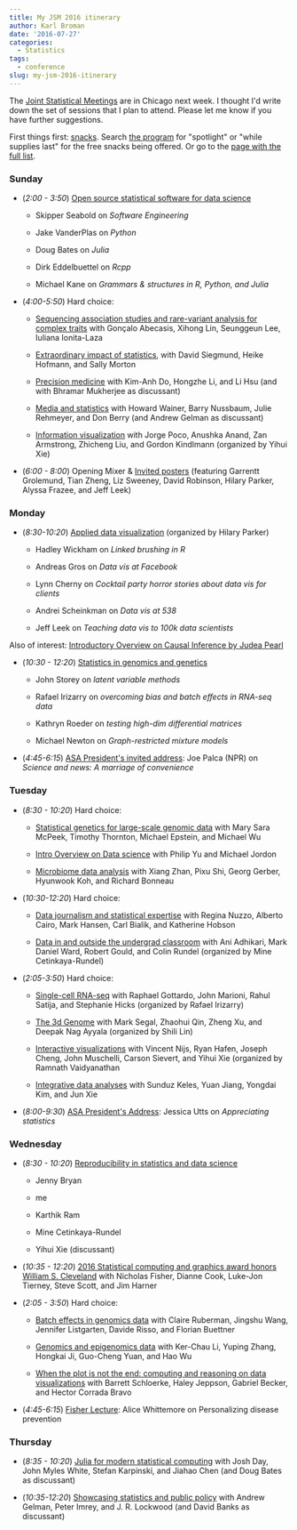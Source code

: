 ```yaml
---
title: My JSM 2016 itinerary
author: Karl Broman
date: '2016-07-27'
categories:
  - Statistics
tags:
  - conference
slug: my-jsm-2016-itinerary
---
```


The [Joint Statistical Meetings](https://www.amstat.org/meetings/jsm/2016/) are in Chicago next week. I thought I'd write down the set of sessions that I plan to attend. Please let me know if you have further suggestions.

First things first: [snacks](https://www.amstat.org/meetings/jsm/2016/spotlightchicago.cfm). Search [the program](https://www.amstat.org/meetings/jsm/2016/onlineprogram/index.cfm) for "spotlight" or "while supplies last" for the free snacks being offered. Or go to the [page with the full list](https://www.amstat.org/meetings/jsm/2016/spotlightchicago.cfm).

<!-- more -->

### Sunday

  * (_2:00 - 3:50_) [Open source statistical software for data science](https://www.amstat.org/meetings/jsm/2016/onlineprogram/ActivityDetails.cfm?SessionID=212387)

    * Skipper Seabold on _Software Engineering_

    * Jake VanderPlas on _Python_

    * Doug Bates on _Julia_

    * Dirk Eddelbuettel on _Rcpp_

    * Michael Kane on _Grammars & structures in R, Python, and Julia_

  * (_4:00-5:50_) Hard choice:

    * [Sequencing association studies and rare-variant analysis for complex traits](https://www.amstat.org/meetings/jsm/2016/onlineprogram/ActivityDetails.cfm?SessionID=212571) with Gonçalo Abecasis, Xihong Lin, Seunggeun Lee, Iuliana Ionita-Laza

    * [Extraordinary impact of statistics](https://www.amstat.org/meetings/jsm/2016/onlineprogram/ActivityDetails.cfm?SessionID=212579), with David Siegmund, Heike Hofmann, and Sally Morton

    * [Precision medicine](https://www.amstat.org/meetings/jsm/2016/onlineprogram/ActivityDetails.cfm?SessionID=212531) with Kim-Anh Do, Hongzhe Li, and Li Hsu (and with Bhramar Mukherjee as discussant)

    * [Media and statistics](https://www.amstat.org/meetings/jsm/2016/onlineprogram/ActivityDetails.cfm?SessionID=212366) with Howard Wainer, Barry Nussbaum, Julie Rehmeyer, and Don Berry (and Andrew Gelman as discussant)

    * [Information visualization](https://www.amstat.org/meetings/jsm/2016/onlineprogram/ActivityDetails.cfm?SessionID=212554) with Jorge Poco, Anushka Anand, Zan Armstrong, Zhicheng Liu, and Gordon Kindlmann (organized by Yihui Xie)

  * (_6:00 - 8:00_) Opening Mixer & [Invited posters](https://www.amstat.org/meetings/jsm/2016/onlineprogram/ActivityDetails.cfm?SessionID=213079) (featuring Garrentt Grolemund, Tian Zheng, Liz Sweeney, David Robinson, Hilary Parker, Alyssa Frazee, and Jeff Leek)

### Monday

  * (_8:30-10:20_) [Applied data visualization](https://www.amstat.org/meetings/jsm/2016/onlineprogram/ActivityDetails.cfm?SessionID=212543) (organized by Hilary Parker)

    * Hadley Wickham on _Linked brushing in R_

    * Andreas Gros on _Data vis at Facebook_

    * Lynn Cherny on _Cocktail party horror stories about data vis for clients_

    * Andrei Scheinkman on _Data vis at 538_

    * Jeff Leek on _Teaching data vis to 100k data scientists_

Also of interest: [Introductory Overview on Causal Inference by Judea Pearl](https://www.amstat.org/meetings/jsm/2016/onlineprogram/ActivityDetails.cfm?SessionID=212462)

  * (_10:30 - 12:20_) [Statistics in genomics and genetics](https://www.amstat.org/meetings/jsm/2016/onlineprogram/ActivityDetails.cfm?SessionID=212335)

    * John Storey on _latent variable methods_

    * Rafael Irizarry on _overcoming bias and batch effects in RNA-seq data_

    * Kathryn Roeder on _testing high-dim differential matrices_

    * Michael Newton on _Graph-restricted mixture models_

  * (_4:45-6:15_) [ASA President's invited address](https://www.amstat.org/meetings/jsm/2016/onlineprogram/ActivityDetails.cfm?SessionID=212656): Joe Palca (NPR) on _Science and news: A marriage of convenience_

### Tuesday

  * (_8:30 - 10:20_) Hard choice:

    * [Statistical genetics for large-scale genomic data](https://www.amstat.org/meetings/jsm/2016/onlineprogram/ActivityDetails.cfm?SessionID=212431) with Mary Sara McPeek, Timothy Thornton, Michael Epstein, and Michael Wu

    * [Intro Overview on Data science](https://www.amstat.org/meetings/jsm/2016/onlineprogram/ActivityDetails.cfm?SessionID=212463) with Philip Yu and Michael Jordon

    * [Microbiome data analysis](https://www.amstat.org/meetings/jsm/2016/onlineprogram/ActivityDetails.cfm?SessionID=212804) with Xiang Zhan, Pixu Shi, Georg Gerber, Hyunwook Koh, and Richard Bonneau

  * (_10:30-12:20_) Hard choice:

    * [Data journalism and statistical expertise](https://www.amstat.org/meetings/jsm/2016/onlineprogram/ActivityDetails.cfm?SessionID=212466) with Regina Nuzzo, Alberto Cairo, Mark Hansen, Carl Bialik, and Katherine Hobson

    * [Data in and outside the undergrad classroom](https://www.amstat.org/meetings/jsm/2016/onlineprogram/ActivityDetails.cfm?SessionID=212444) with Ani Adhikari, Mark Daniel Ward, Robert Gould, and Colin Rundel (organized by Mine Cetinkaya-Rundel)

  * (_2:05-3:50_) Hard choice:

    * [Single-cell RNA-seq](https://www.amstat.org/meetings/jsm/2016/onlineprogram/ActivityDetails.cfm?SessionID=212483) with Raphael Gottardo, John Marioni, Rahul Satija, and Stephanie Hicks (organized by Rafael Irizarry)

    * [The 3d Genome](https://www.amstat.org/meetings/jsm/2016/onlineprogram/ActivityDetails.cfm?SessionID=212415) with Mark Segal, Zhaohui Qin, Zheng Xu, and Deepak Nag Ayyala (organized by Shili Lin)

    * [Interactive visualizations](https://www.amstat.org/meetings/jsm/2016/onlineprogram/ActivityDetails.cfm?SessionID=212551) with Vincent Nijs, Ryan Hafen, Joseph Cheng, John Muschelli, Carson Sievert, and Yihui Xie (organized by Ramnath Vaidyanathan

    * [Integrative data analyses](https://www.amstat.org/meetings/jsm/2016/onlineprogram/ActivityDetails.cfm?SessionID=212715) with Sunduz Keles, Yuan Jiang, Yongdai Kim, and Jun Xie

  * (_8:00-9:30_) [ASA President's Address](https://www.amstat.org/meetings/jsm/2016/onlineprogram/ActivityDetails.cfm?SessionID=212655): Jessica Utts on _Appreciating statistics_

### Wednesday

  * (_8:30 - 10:20_) [Reproducibility in statistics and data science](https://www.amstat.org/meetings/jsm/2016/onlineprogram/ActivityDetails.cfm?SessionID=212538)

    * Jenny Bryan

    * me

    * Karthik Ram

    * Mine Cetinkaya-Rundel

    * Yihui Xie (discussant)

  * (_10:35 - 12:20_) [2016 Statistical computing and graphics award honors William S. Cleveland](https://www.amstat.org/meetings/jsm/2016/onlineprogram/ActivityDetails.cfm?SessionID=212769) with Nicholas Fisher, Dianne Cook, Luke-Jon Tierney, Steve Scott, and Jim Harner

  * (_2:05 - 3:50_) Hard choice:

    * [Batch effects in genomics data](https://www.amstat.org/meetings/jsm/2016/onlineprogram/ActivityDetails.cfm?SessionID=212439) with Claire Ruberman, Jingshu Wang, Jennifer Listgarten, Davide Risso, and Florian Buettner

    * [Genomics and epigenomics data](https://www.amstat.org/meetings/jsm/2016/onlineprogram/ActivityDetails.cfm?SessionID=212489) with Ker-Chau Li, Yuping Zhang, Hongkai Ji, Guo-Cheng Yuan, and Hao Wu

    * [When the plot is not the end: computing and reasoning on data visualizations](https://www.amstat.org/meetings/jsm/2016/onlineprogram/ActivityDetails.cfm?SessionID=212826) with Barrett Schloerke, Haley Jeppson, Gabriel Becker, and Hector Corrada Bravo

  * (_4:45-6:15_) [Fisher Lecture](https://www.amstat.org/meetings/jsm/2016/onlineprogram/ActivityDetails.cfm?SessionID=212657): Alice Whittemore on Personalizing disease prevention

### Thursday

  * (_8:35 - 10:20_) [Julia for modern statistical computing](https://www.amstat.org/meetings/jsm/2016/onlineprogram/ActivityDetails.cfm?SessionID=212487) with Josh Day, John Myles White, Stefan Karpinski, and Jiahao Chen (and Doug Bates as discussant)

  * (_10:35-12:20_) [Showcasing statistics and public policy](https://www.amstat.org/meetings/jsm/2016/onlineprogram/ActivityDetails.cfm?SessionID=212302) with Andrew Gelman, Peter Imrey, and J. R. Lockwood (and David Banks as discussant)
